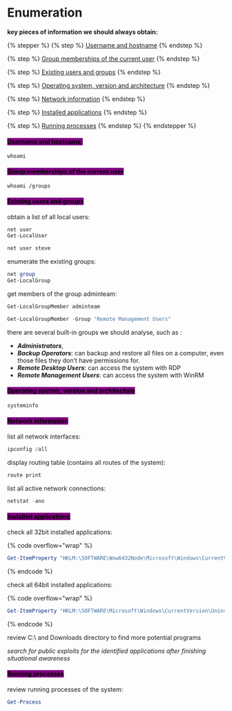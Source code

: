 # Enumeration

**key pieces of information we should always obtain:**

{% stepper %}
{% step %}
[Username and hostname](./#username-and-hostname)
{% endstep %}

{% step %}
[Group memberships of the current user](./#group-memberships-of-the-current-user)
{% endstep %}

{% step %}
[Existing users and groups](./#existing-users-and-groups)
{% endstep %}

{% step %}
[Operating system, version and architecture](./#operating-system-version-and-architecture)
{% endstep %}

{% step %}
[Network information](./#network-information)
{% endstep %}

{% step %}
[Installed applications](./#installed-applications)
{% endstep %}

{% step %}
[Running processes](./#running-processes)
{% endstep %}
{% endstepper %}

#### <mark style="background-color:purple;">**Username and hostname:**</mark>

```
whoami
```

#### <mark style="background-color:purple;">Group memberships of the current user</mark>

```
whoami /groups
```

#### <mark style="background-color:purple;">Existing users and groups</mark>

obtain a list of all local users:

```powershell
net user
Get-LocalUser
```

```powershell
net user steve
```

enumerate the existing groups:

```powershell
net group
Get-LocalGroup
```

get members of the group adminteam:

```powershell
Get-LocalGroupMember adminteam
```

```powershell
Get-LocalGroupMember -Group "Remote Management Users"
```

there are several built-in groups we should analyse, such as :

* _**Administrators**_,
* _**Backup Operators**_: can backup and restore all files on a computer, even those files they don’t have permissions for.
* _**Remote Desktop Users**_: can access the system with RDP
* _**Remote Management Users**_: can access the system with WinRM

#### <mark style="background-color:purple;">Operating system, version and architecture</mark>

```powershell
systeminfo
```

#### <mark style="background-color:purple;">Network information</mark>

list all network interfaces:

```powershell
ipconfig /all
```

display routing table (contains all routes of the system):

```powershell
route print
```

list all active network connections:

```powershell
netstat -ano
```

#### <mark style="background-color:purple;">Installed applications</mark>

check all 32bit installed applications:

{% code overflow="wrap" %}
```powershell
Get-ItemProperty "HKLM:\SOFTWARE\Wow6432Node\Microsoft\Windows\CurrentVersion\Uninstall\*" | select displayname
```
{% endcode %}

check all 64bit installed applications:

{% code overflow="wrap" %}
```powershell
Get-ItemProperty "HKLM:\SOFTWARE\Microsoft\Windows\CurrentVersion\Uninstall\*" | select displayname
```
{% endcode %}

review C:\ and Downloads directory to find more potential programs

_search for public exploits for the identified applications after finishing situational awareness_

#### <mark style="background-color:purple;">Running processes</mark>

review running processes of the system:

```powershell
Get-Process
```
